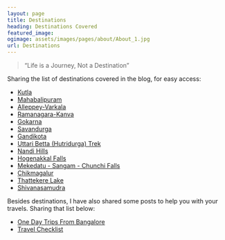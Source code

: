 ```yaml
---
layout: page
title: Destinations
heading: Destinations Covered
featured_image: 
ogimage: assets/images/pages/about/About_1.jpg
url: Destinations
---
```


>“Life is a Journey, Not a Destination”

Sharing the list of destinations covered in the blog, for easy access:

- <a href="https://onetriptoanother.com/Kutla">Kutla</a>
- <a href="https://onetriptoanother.com/Mahabalipuram">Mahabalipuram</a>
- <a href="http://onetriptoanother.com/Alleppey-Varkala">Alleppey-Varkala</a>
- <a href="http://onetriptoanother.com/Ramanagara-Kanva">Ramanagara-Kanva</a>
- <a href="http://onetriptoanother.com/Gokarna">Gokarna</a>
- <a href="https://onetriptoanother.com/Savandurga">Savandurga</a>
- <a href="https://onetriptoanother.com/Gandikota">Gandikota</a>
- <a href="https://onetriptoanother.com/Uttari-Betta-Trek">Uttari Betta (Hutridurga) Trek</a>
- <a href="https://onetriptoanother.com/Nandi-Hills">Nandi Hills</a>
- <a href="https://onetriptoanother.com/Hogenakkal-Falls">Hogenakkal Falls</a>
- <a href="https://onetriptoanother.com/Mekedatu-Sangama-Chunchi-Falls">Mekedatu - Sangam - Chunchi Falls</a>
- <a href="https://onetriptoanother.com/Chikmagalur">Chikmagalur</a>
- <a href="https://onetriptoanother.com/Thattekere-Lake">Thattekere Lake</a>
- <a href="https://onetriptoanother.com/Shivanasamudra">Shivanasamudra</a>

Besides destinations, I have also shared some posts to help you with your travels. Sharing that list below:

- <a href="https://onetriptoanother.com/One-Day-Trips-From-Bangalore">One Day Trips From Bangalore</a>
- <a href="https://onetriptoanother.com/Travel-Checklist">Travel Checklist</a>
